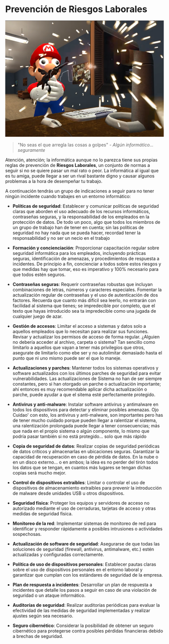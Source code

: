 # Prevención de Riesgos Laborales

![Danger, Danger! High Voltage](/img/Prevencion.png)
> "No seas el que arregla las cosas a golpes" - *Algún informático... seguramente*

Atención, atención; la informática aunque no lo parezca tiene sus propias reglas de prevención de **Riesgos Laborales**, un conjunto de normas a seguir si no se quiere pasar un mal rato o peor. La informática al igual que es tu amiga, 
puede llegar a ser un rival bastante digno y causar algunos problemas a la hora de desempeñar tu trabajo.

A continuación tendrás un grupo de indicaciones a seguir para no tener ningún incidente cuando trabajes en un entorno informático:
* **Políticas de seguridad**: Establecer y comunicar políticas de seguridad claras que aborden el uso adecuado de los recursos informáticos, contraseñas seguras, y la responsabilidad de los empleados en la protección de datos. De todo un poco, algo que todos los miembros de un grupo de trabajo han de tener en cuenta; sin las políticas de seguridad no hay nada que se pueda hacer, recordad tener la responsabilidad y no ser un necio en el trabajo

* **Formación y concienciación**: Proporcionar capacitación regular sobre seguridad informática para los empleados, incluyendo prácticas seguras, identificación de amenazas, y procedimientos de respuesta a incidentes. De principio a fin, concienciar a todos sobre estos riesgos y que medidas hay que tomar, eso es imperativo y 100% necesario para que todos estén seguros.

* **Contraseñas seguras**: Requerir contraseñas robustas que incluyan combinaciones de letras, números y caracteres especiales. Fomentar la actualización regular de contraseñas y el uso de autenticación de dos factores. Recuerda que cuanto más difícil sea leerlo, no entrarán con facilidad al sistema que tienes; se impredecible por completo, que el texto que hayas introducido sea ta impredecible como una jugada de cualquier juego de azar.

* **Gestión de accesos**: Limitar el acceso a sistemas y datos solo a aquellos empleados que lo necesitan para realizar sus funciones. Revisar y actualizar los permisos de acceso de forma regular. ¿Alguien no debería acceder al archivo, carpeta o sistema? Tan sencillo como limitarlo a aquellos que vayan a tener más privilegios que otros, asegurate de limitarlo como ebe ser y no autolimitar demasiado hasta el punto que ni uno mismo puede ser el que lo maneje.

* **Actualizaciones y parches**: Mantener todos los sistemas operativos y software actualizados con los últimos parches de seguridad para evitar vulnerabilidades. Las actualizaciones de Sistema no han de ser siempre constantes, pero si  han otorgado un parche o actualización importante; ahí entonces es muy recomendable aplicar dicha actualización o parche, puede ayudar a que el sitema esté perfectamente protegido.

* **Antivirus y anti-malware**: Instalar software antivirus y antimalware en todos los dispositivos para detectar y eliminar posibles amenazas. Ojo Cuidao' con esto, los antivirus y anti-malware, son importantes pero has de tener mucho cuidado porque pueden llegar a ralentizar el sistema, una ralentización prolongada puede llegar a tener consecuencias; más que nada en el propio sistema o algún componente, lo mismo que podría pasar también si no está protegido... solo que más rápido

* **Copia de seguridad de datos**: Realizar copias de seguridad periódicas de datos críticos y almacenarlas en ubicaciones seguras. Garantizar la capacidad de recuperación en caso de pérdida de datos. En la nube o en un disco externo... o en ambos; la idea es no perder del tirón todos los datos que se tengan, en cuantos más lugares se tengan dichas copias será mucho mejor.

* **Control de dispositivos extraíbles**: Limitar o controlar el uso de dispositivos de almacenamiento extraíbles para prevenir la introducción de malware desde unidades USB u otros dispositivos.

* **Seguridad física**: Proteger los equipos y servidores de acceso no autorizado mediante el uso de cerraduras, tarjetas de acceso y otras medidas de seguridad física.

* **Monitoreo de la red**: Implementar sistemas de monitoreo de red para identificar y responder rápidamente a posibles intrusiones o actividades sospechosas.

* **Actualización de software de seguridad**: Asegurarse de que todas las soluciones de seguridad (firewall, antivirus, antimalware, etc.) estén actualizadas y configuradas correctamente.

* **Política de uso de dispositivos personales**: Establecer pautas claras sobre el uso de dispositivos personales en el entorno laboral y garantizar que cumplan con los estándares de seguridad de la empresa.

* **Plan de respuesta a incidentes**: Desarrollar un plan de respuesta a incidentes que detalle los pasos a seguir en caso de una violación de seguridad o un ataque informático.

* **Auditorías de seguridad**: Realizar auditorías periódicas para evaluar la efectividad de las medidas de seguridad implementadas y realizar ajustes según sea necesario.

* **Seguro cibernético**: Considerar la posibilidad de obtener un seguro cibernético para protegerse contra posibles pérdidas financieras debido a brechas de seguridad.


